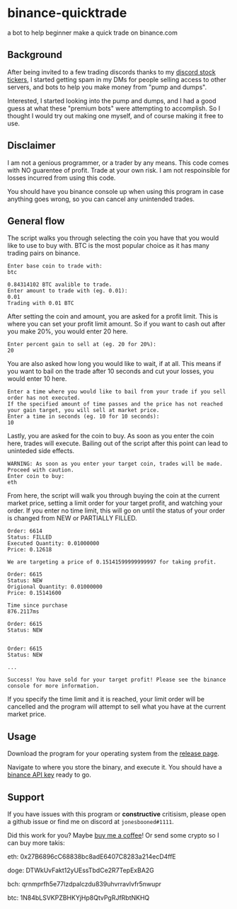# binance-quicktrade
a bot to help beginner make a quick trade on binance.com

## Background

After being invited to a few trading discords thanks to my [discord stock tickers](https://github.com/rssnyder/discord-stock-ticker), I started getting spam in my DMs for people selling access to other servers, and bots to help you make money from "pump and dumps".

Interested, I started looking into the pump and dumps, and I had a good guess at what these "premium bots" were attempting to accomplish. So I thought I would try out making one myself, and of course making it free to use.

## Disclaimer

I am not a genious programmer, or a trader by any means. This code comes with NO guarentee of profit. Trade at your own risk. I am not respoinsible for losses incurred from using this code.

You should have you binance console up when using this program in case anything goes wrong, so you can cancel any unintended trades.

## General flow

The script walks you through selecting the coin you have that you would like to use to buy with. BTC is the most popular choice as it has many trading pairs on binance.

```
Enter base coin to trade with:
btc

0.84314102 BTC avalible to trade.
Enter amount to trade with (eg. 0.01):
0.01
Trading with 0.01 BTC
```

After setting the coin and amount, you are asked for a profit limit. This is where you can set your profit limit amount. So if you want to cash out after you make 20%, you would enter 20 here.

```
Enter percent gain to sell at (eg. 20 for 20%):
20
```

You are also asked how long you would like to wait, if at all. This means if you want to bail on the trade after 10 seconds and cut your losses, you would enter 10 here.

```
Enter a time where you would like to bail from your trade if you sell order has not executed.
If the specified amount of time passes and the price has not reached your gain target, you will sell at market price.
Enter a time in seconds (eg. 10 for 10 seconds):
10
```

Lastly, you are asked for the coin to buy. As soon as you enter the coin here, trades will execute. Bailing out of the script after this point can lead to uninteded side effects.

```
WARNING: As soon as you enter your target coin, trades will be made. Proceed with caution.
Enter coin to buy:
eth
```

From here, the script will walk you through buying the coin at the current market price, setting a limit order for your target profit, and watching your order. If you enter no time limit, this will go on until the status of your order is changed from NEW or PARTIALLY FILLED.

```
Order: 6614
Status: FILLED
Executed Quantity: 0.01000000
Price: 0.12618

We are targeting a price of 0.15141599999999997 for taking profit.

Order: 6615
Status: NEW
Origional Quantity: 0.01000000
Price: 0.15141600

Time since purchase
876.2117ms

Order: 6615
Status: NEW


Order: 6615
Status: NEW

...

Success! You have sold for your target profit! Please see the binance console for more information.
```

If you specify the time limit and it is reached, your limit order will be cancelled and the program will attempt to sell what you have at the current market price.

## Usage

Download the program for your operating system from the [release page](https://github.com/rssnyder/binance-quicktrade/releases).

Navigate to where you store the binary, and execute it. You should have a [binance API key](https://www.binance.com/en/support/faq/360002502072-How-to-create-API) ready to go.

## Support

If you have issues with this program or **constructive** critisism, please open a github issue or find me on discord at `jonesbooned#1111`.

Did this work for you? Maybe [buy me a coffee](https://ko-fi.com/rileysnyder)! Or send some crypto so I can buy more takis:

eth: 0x27B6896cC68838bc8adE6407C8283a214ecD4ffE

doge: DTWkUvFakt12yUEssTbdCe2R7TepExBA2G

bch: qrnmprfh5e77lzdpalczdu839uhvrravlvfr5nwupr

btc: 1N84bLSVKPZBHKYjHp8QtvPgRJfRbtNKHQ

